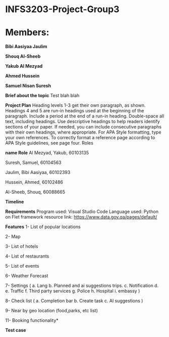 # INFS3203-Project-Group3

# Members:
**Bibi Aasiyaa Jaulim**


**Shouq Al-Sheeb**


**Yakub Al Mezyad**


**Ahmed Hussein**


**Samuel Nisan Suresh**


**Brief about the topic**
Test blah blah

**Project Plan**
Heading levels 1-3 get their own paragraph, as shown. Headings 4 and 5 are run-in headings used at the beginning of the paragraph. Include a period at the end of a run-in heading. Double-space all text, including headings. Use descriptive headings to help readers identify sections of your paper.
If needed, you can include consecutive paragraphs with their own headings, where appropriate. For APA Style formatting, type your own references. To correctly format a reference page according to APA Style guidelines, see page four. 
 Roles

 
**name	Role**
Al Mezyad, Yakub, 60103135	

Suresh, Samuel, 60104563	

Jaulim, Bibi Aasiyaa, 60102393	

Hussein, Ahmed, 60102486	

Al-Sheeb, Shouq, 60088665	

**Timeline**


**Requirements**
Program used: Visual Studio Code
Language used: Python on Flet framework
resource link: https://www.data.gov.qa/pages/default/

**Features**
1-	List of popular locations

2-	Map

3-	List of hotels

4-	List of restaurants 

5-	List of events 

6- Weather Forecast

7-	Settings (
  a.	Lang
  b.	Planned and ai suggestions trips.
  c.	Notification
  d.	
  e.	Traffic
  f.	Third party services
  g.	Police 
  h.	Hospital
  i.	embassy )
  
8-	Check list (
  a.	Completion bar
  b.	Create task
  c.	Al suggestions )

9-	Near by geo location (food,parks, etc list)

11-	Booking functionality*

**Test case**
